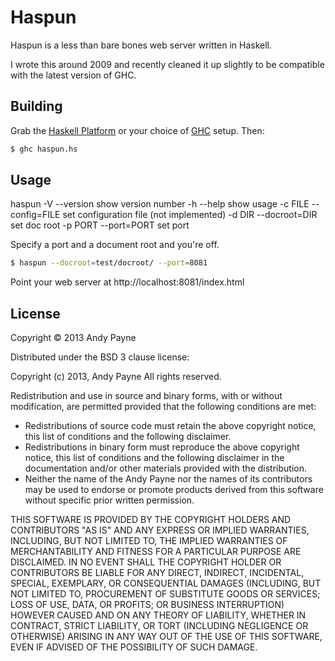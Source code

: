 # Haspun

Haspun is a less than bare bones web server written in Haskell.

I wrote this around 2009 and recently cleaned it up slightly to be compatible with the latest version of GHC.

## Building

Grab the [Haskell Platform](http://www.haskell.org/platform/) or your choice of [GHC](http://www.haskell.org/ghc/) setup. Then:

```bash
$ ghc haspun.hs
```

## Usage

haspun
  -V       --version      show version number
  -h       --help         show usage
  -c FILE  --config=FILE  set configuration file (not implemented)
  -d DIR   --docroot=DIR  set doc root
  -p PORT  --port=PORT    set port

Specify a port and a document root and you're off.

```bash
$ haspun --docroot=test/docroot/ --port=8081
```

Point your web server at http://localhost:8081/index.html

## License

Copyright © 2013 Andy Payne

Distributed under the BSD 3 clause license:

Copyright (c) 2013, Andy Payne
All rights reserved.

Redistribution and use in source and binary forms, with or without modification, are permitted provided that the following conditions are met:

* Redistributions of source code must retain the above copyright notice, this list of conditions and the following disclaimer.
* Redistributions in binary form must reproduce the above copyright notice, this list of conditions and the following disclaimer in the documentation and/or other materials provided with the distribution.
* Neither the name of the Andy Payne nor the names of its contributors may be used to endorse or promote products derived from this software without specific prior written permission.

THIS SOFTWARE IS PROVIDED BY THE COPYRIGHT HOLDERS AND CONTRIBUTORS "AS IS" AND ANY EXPRESS OR IMPLIED WARRANTIES, INCLUDING, BUT NOT LIMITED TO, THE IMPLIED WARRANTIES OF MERCHANTABILITY AND FITNESS FOR A PARTICULAR PURPOSE ARE DISCLAIMED. IN NO EVENT SHALL THE COPYRIGHT HOLDER OR CONTRIBUTORS BE LIABLE FOR ANY DIRECT, INDIRECT, INCIDENTAL, SPECIAL, EXEMPLARY, OR CONSEQUENTIAL DAMAGES (INCLUDING, BUT NOT LIMITED TO, PROCUREMENT OF SUBSTITUTE GOODS OR SERVICES; LOSS OF USE, DATA, OR PROFITS; OR BUSINESS INTERRUPTION) HOWEVER CAUSED AND ON ANY THEORY OF LIABILITY, WHETHER IN CONTRACT, STRICT LIABILITY, OR TORT (INCLUDING NEGLIGENCE OR OTHERWISE) ARISING IN ANY WAY OUT OF THE USE OF THIS SOFTWARE, EVEN IF ADVISED OF THE POSSIBILITY OF SUCH DAMAGE.

